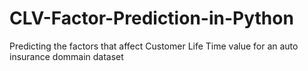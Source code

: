 # CLV-Factor-Prediction-in-Python
Predicting the factors that affect Customer Life Time value for an auto insurance dommain dataset 
